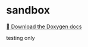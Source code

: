 # sandbox
[🔗 Download the Doxygen docs](https://github.com/leoyongbot/sandbox/actions/runs/14544524175/artifacts/2972516877)

testing only
